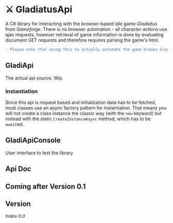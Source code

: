 # ⚔️ GladiatusApi

A C# library for interacting with the browser-based idle game *Gladiatus* from *Gameforge*. There is no browser automation - all character actions use ajax requests, however retrieval of game information is done by evaluating document GET requests and therefore requires parsing the game's html.

```diff
- Please note that using this to actually automate the game breaks Gladiatus TOS! -
```

## GladiApi

The actual api source. Wip.

### Instantiation

Since this api is request based and initialization data has to be fetched, most classes use an async factory pattern for instantiation. That means you will not create a class instance the classic way (with the `new` keyword) but instead with the static `CreateInstanceAsync` method, which has to be `await`ed.

## GladiApiConsole

User interface to test the library

## Api Doc

Coming after Version 0.1
---

## Version

*Indev 0.0*
